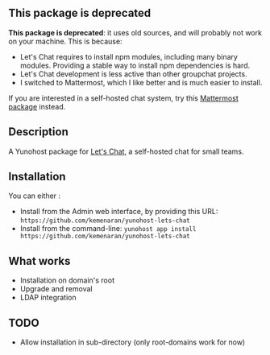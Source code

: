 ## This package is deprecated

**This package is deprecated**: it uses old sources, and will probably not work on your machine. This is because:

* Let's Chat requires to install npm modules, including many binary modules. Providing a stable way to install npm dependencies is hard.
* Let's Chat development is less active than other groupchat projects.
* I switched to Mattermost, which I like better and is much easier to install.

If you are interested in a self-hosted chat system, try this [Mattermost package](https://github.com/kemenaran/mattermost_ynh) instead. 

## Description

A Yunohost package for [Let's Chat](https://sdelements.github.io/lets-chat/), a self-hosted chat for small teams.

## Installation

You can either :

* Install from the Admin web interface, by providing this URL: `https://github.com/kemenaran/yunohost-lets-chat`
* Install from the command-line: `yunohost app install https://github.com/kemenaran/yunohost-lets-chat`

## What works

* Installation on domain's root
* Upgrade and removal
* LDAP integration

## TODO

* Allow installation in sub-directory (only root-domains work for now)
